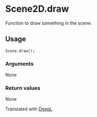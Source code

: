 # Scene2D.draw

Function to draw something in the scene.

## Usage

```
Scene.draw();
```

### Arguments

None

### Return values

None

Translated with [DeepL](https://www.deepl.com/translator)